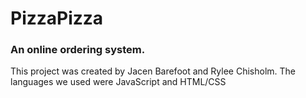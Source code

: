 # PizzaPizza
### An online ordering system.
This project was created by Jacen Barefoot and Rylee Chisholm. The languages we used were JavaScript and HTML/CSS